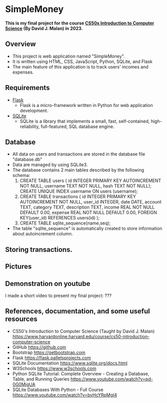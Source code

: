 
# SimpleMoney

**This is my final project for the course [CS50x Introduction to Computer Science](https://cs50.harvard.edu/x/2023) (By David J. Malan) in 2023.** 

## Overview
- This project is web application named "SimpleMoney".
- It is written using HTML, CSS, JavaScript, Python, SQLite, and Flask  
- The main feature of this application is to track users' incomes and expenses.

## Requirements
- [Flask](https://flask.palletsprojects.com)
  - Flask is a micro-framework written in Python for web application development. 
- [SQLite](https://www.sqlite.org)
  - SQLite is a library that implements a small, fast, self-contained, high-reliability, full-featured, SQL database engine.

## Database
- All data on users and transactions are stored in the database file "database.db"
- Data are managed by using SQLite3.
- The database contains 2 main tables described by the following schema:
  1. CREATE TABLE users (
      id INTEGER PRIMARY KEY AUTOINCREMENT NOT NULL,
      username TEXT NOT NULL,
      hash TEXT NOT NULL);
     CREATE UNIQUE INDEX username ON users (username);
  2. CREATE TABLE transactions (
      id INTEGER PRIMARY KEY AUTOINCREMENT NOT NULL,
      user_id INTEGER,
      date DATE,
      account     TEXT,
      category TEXT,
      description TEXT,
      income      REAL NOT NULL DEFAULT 0.00,
      expense     REAL NOT NULL DEFAULT 0.00,
      FOREIGN KEY(user_id) REFERENCES users(id)
      );
  3. CREATE TABLE sqlite_sequence(name,seq);
- The table "sqlite_sequence" is automatically created to store information about autoincrement column.


## Storing transactions.

## Pictures

## Demonstration on youtube
I made a short video to present my final project:
???


## References, documentation, and some useful resources
- CS50's Introduction to Computer Science (Taught by David J. Malan)
    https://www.harvardonline.harvard.edu/course/cs50-introduction-computer-science
- GitHub
    https://github.com
- Bootstrap
    https://getbootstrap.com
- Flask
    https://flask.palletsprojects.com
- SQLite Documentation
    https://www.sqlite.org/docs.html
- W3Schools 
    https://www.w3schools.com
- Python SQLite Tutorial: Complete Overview - Creating a Database, Table, and Running Queries 
    https://www.youtube.com/watch?v=pd-0G0MigUA
- SQLite Databases With Python - Full Course 
    https://www.youtube.com/watch?v=byHcYRpMgI4








